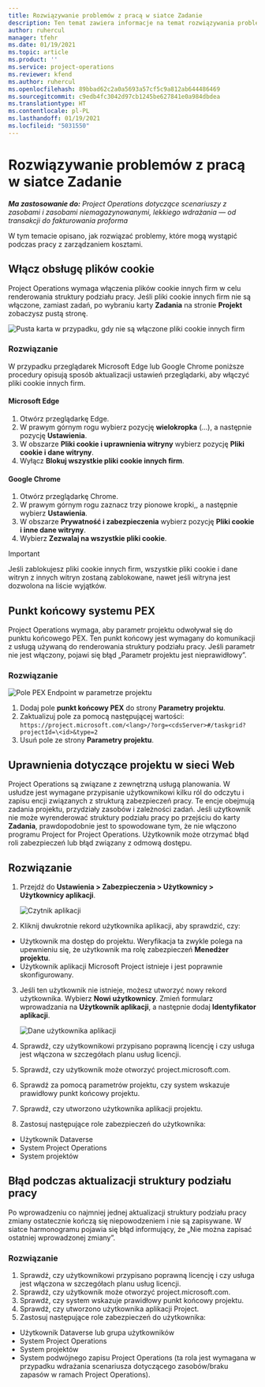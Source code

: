 ```yaml
---
title: Rozwiązywanie problemów z pracą w siatce Zadanie
description: Ten temat zawiera informacje na temat rozwiązywania problemów potrzebne podczas pracy w siatce Zadanie.
author: ruhercul
manager: tfehr
ms.date: 01/19/2021
ms.topic: article
ms.product: ''
ms.service: project-operations
ms.reviewer: kfend
ms.author: ruhercul
ms.openlocfilehash: 89bbad62c2a0a5693a57cf5c9a812ab644486469
ms.sourcegitcommit: c9edb4fc3042d97cb1245be627841e0a984dbdea
ms.translationtype: HT
ms.contentlocale: pl-PL
ms.lasthandoff: 01/19/2021
ms.locfileid: "5031550"
---
```

# <a name="troubleshoot-working-in-the-task-grid"></a>Rozwiązywanie problemów z pracą w siatce Zadanie 

_**Ma zastosowanie do:** Project Operations dotyczące scenariuszy z zasobami i zasobami niemagazynowanymi, lekkiego wdrażania — od transakcji do fakturowania proforma_

W tym temacie opisano, jak rozwiązać problemy, które mogą wystąpić podczas pracy z zarządzaniem kosztami.

## <a name="enable-cookies"></a>Włącz obsługę plików cookie

Project Operations wymaga włączenia plików cookie innych firm w celu renderowania struktury podziału pracy. Jeśli pliki cookie innych firm nie są włączone, zamiast zadań, po wybraniu karty **Zadania** na stronie **Projekt** zobaczysz pustą stronę.

![Pusta karta w przypadku, gdy nie są włączone pliki cookie innych firm](media/blankschedule.png)


### <a name="workaround"></a>Rozwiązanie
W przypadku przeglądarek Microsoft Edge lub Google Chrome poniższe procedury opisują sposób aktualizacji ustawień przeglądarki, aby włączyć pliki cookie innych firm.

#### <a name="microsoft-edge"></a>Microsoft Edge

1. Otwórz przeglądarkę Edge.
2. W prawym górnym rogu wybierz pozycję **wielokropka** (...), a następnie pozycję **Ustawienia**.
3. W obszarze **Pliki cookie i uprawnienia witryny** wybierz pozycję **Pliki cookie i dane witryny**.
4. Wyłącz **Blokuj wszystkie pliki cookie innych firm**.

#### <a name="google-chrome"></a>Google Chrome

1. Otwórz przeglądarkę Chrome.
2. W prawym górnym rogu zaznacz trzy pionowe kropki,, a następnie wybierz **Ustawienia**.
3. W obszarze **Prywatność i zabezpieczenia** wybierz pozycję **Pliki cookie i inne dane witryny**.
4. Wybierz **Zezwalaj na wszystkie pliki cookie**.

> [!IMPORTANT]
> Jeśli zablokujesz pliki cookie innych firm, wszystkie pliki cookie i dane witryn z innych witryn zostaną zablokowane, nawet jeśli witryna jest dozwolona na liście wyjątków.

## <a name="pex-endpoint"></a>Punkt końcowy systemu PEX

Project Operations wymaga, aby parametr projektu odwoływał się do punktu końcowego PEX. Ten punkt końcowy jest wymagany do komunikacji z usługą używaną do renderowania struktury podziału pracy. Jeśli parametr nie jest włączony, pojawi się błąd „Parametr projektu jest nieprawidłowy”. 

### <a name="workaround"></a>Rozwiązanie
 ![Pole PEX Endpoint w parametrze projektu](media/projectparameter.png)

1. Dodaj pole **punkt końcowy PEX** do strony **Parametry projektu**.
2. Zaktualizuj pole za pomocą następującej wartości: `https://project.microsoft.com/<lang>/?org=<cdsServer>#/taskgrid?projectId=\<id>&type=2`
3. Usuń pole ze strony **Parametry projektu**.

## <a name="privileges-for-project-for-the-web"></a>Uprawnienia dotyczące projektu w sieci Web

Project Operations są związane z zewnętrzną usługą planowania. W usłudze jest wymagane przypisanie użytkownikowi kilku ról do odczytu i zapisu encji związanych z strukturą zabezpieczeń pracy. Te encje obejmują zadania projektu, przydziały zasobów i zależności zadań. Jeśli użytkownik nie może wyrenderować struktury podziału pracy po przejściu do karty **Zadania**, prawdopodobnie jest to spowodowane tym, że nie włączono programu Project for Project Operations. Użytkownik może otrzymać błąd roli zabezpieczeń lub błąd związany z odmową dostępu.


## <a name="workaround"></a>Rozwiązanie

1. Przejdź do **Ustawienia > Zabezpieczenia > Użytkownicy > Użytkownicy aplikacji**.  

   ![Czytnik aplikacji](media/applicationuser.jpg)
   
2. Kliknij dwukrotnie rekord użytkownika aplikacji, aby sprawdzić, czy:

 - Użytkownik ma dostęp do projektu. Weryfikacja ta zwykle polega na upewnieniu się, że użytkownik ma rolę zabezpieczeń **Menedżer projektu**.
 - Użytkownik aplikacji Microsoft Project istnieje i jest poprawnie skonfigurowany.
 
3. Jeśli ten użytkownik nie istnieje, możesz utworzyć nowy rekord użytkownika. Wybierz **Nowi użytkownicy**. Zmień formularz wprowadzania na **Użytkownik aplikacji**, a następnie dodaj **Identyfikator aplikacji**.

   ![Dane użytkownika aplikacji](media/applicationuserdetails.jpg)

4. Sprawdź, czy użytkownikowi przypisano poprawną licencję i czy usługa jest włączona w szczegółach planu usług licencji.
5. Sprawdź, czy użytkownik może otworzyć project.microsoft.com.
6. Sprawdź za pomocą parametrów projektu, czy system wskazuje prawidłowy punkt końcowy projektu.
7. Sprawdź, czy utworzono użytkownika aplikacji projektu.
8. Zastosuj następujące role zabezpieczeń do użytkownika:

  - Użytkownik Dataverse
  - System Project Operations
  - System projektów

## <a name="error-when-updating-the-work-breakdown-structure"></a>Błąd podczas aktualizacji struktury podziału pracy

Po wprowadzeniu co najmniej jednej aktualizacji struktury podziału pracy zmiany ostatecznie kończą się niepowodzeniem i nie są zapisywane. W siatce harmonogramu pojawia się błąd informujący, że „Nie można zapisać ostatniej wprowadzonej zmiany”.

### <a name="workaround"></a>Rozwiązanie

1. Sprawdź, czy użytkownikowi przypisano poprawną licencję i czy usługa jest włączona w szczegółach planu usług licencji.
2. Sprawdź, czy użytkownik może otworzyć project.microsoft.com.
3. Sprawdź, czy system wskazuje prawidłowy punkt końcowy projektu.
4. Sprawdź, czy utworzono użytkownika aplikacji Project.
5. Zastosuj następujące role zabezpieczeń do użytkownika:
  
  - Użytkownik Dataverse lub grupa użytkowników
  - System Project Operations
  - System projektów
  - System podwójnego zapisu Project Operations (ta rola jest wymagana w przypadku wdrażania scenariusza dotyczącego zasobów/braku zapasów w ramach Project Operations).
